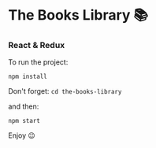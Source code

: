 ﻿# The Books Library 📚
 ### React & Redux
 
 To run the project:
 
``` npm install ```

Don't forget: ``` cd the-books-library ```

and then:

``` npm start ```

Enjoy 😉
